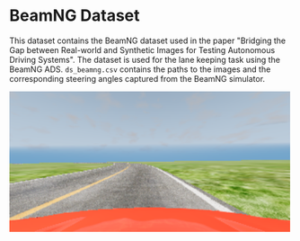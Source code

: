 #  BeamNG Dataset

This dataset contains the BeamNG dataset used in the paper "Bridging the Gap between Real-world and Synthetic Images for Testing Autonomous Driving Systems". The dataset is used for the lane keeping task using the BeamNG ADS. `ds_beamng.csv` contains the paths to the images and the corresponding steering angles captured from the BeamNG simulator.

<img src="ds_beamng/images/10-10-246-184-47-252-150-71_195_66.png" width="500">